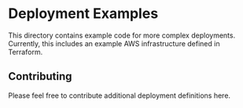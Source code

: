 # Deployment Examples
This directory contains example code for more complex deployments. Currently,
this includes an example AWS infrastructure defined in Terraform.

## Contributing
Please feel free to contribute additional deployment definitions here. 